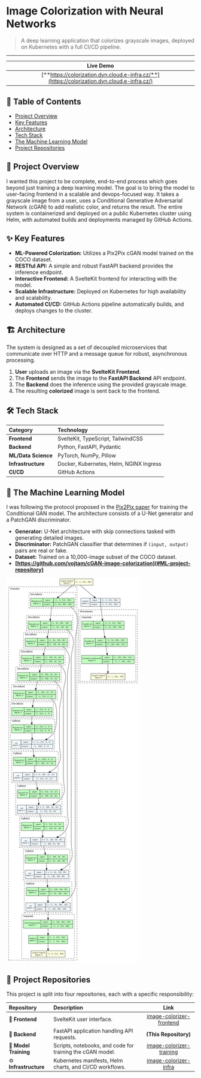 
# Image Colorization with Neural Networks

> A deep learning application that colorizes grayscale images, deployed on Kubernetes with a full CI/CD pipeline.


---

| **Live Demo** |
| :---:|
| [**https://colorization.dyn.cloud.e-infra.cz/**](https://colorization.dyn.cloud.e-infra.cz/) |


## 📖 Table of Contents
- [Project Overview](#project-overview)
- [Key Features](#key-features)
- [Architecture](#architecture)
- [Tech Stack](#tech-stack)
- [The Machine Learning Model](#the-machine-learning-model)
- [Project Repositories](#project-repositories)


## 🌟 Project Overview
I wanted this project to be complete, end-to-end process which goes beyond just training a deep learning model. The goal is to bring the model to user-facing frontend in a scalable and devops-focused way. It takes a grayscale image from a user, uses a Conditional Generative Adversarial Network (cGAN) to add realistic color, and returns the result. The entire system is containerized and deployed on a public Kubernetes cluster using Helm, with automated builds and deployments managed by GitHub Actions.

## ✨ Key Features
- **ML-Powered Colorization:** Utilizes a Pix2Pix cGAN model trained on the COCO dataset.
- **RESTful API:** A simple and robust FastAPI backend provides the inference endpoint.
- **Interactive Frontend:** A SvelteKit frontend for interacting with the model.
- **Scalable Infrastructure:** Deployed on Kubernetes for high availability and scalability.
- **Automated CI/CD:** GitHub Actions pipeline automatically builds, and deploys changes to the cluster.

## 🏗️ Architecture
The system is designed as a set of decoupled microservices that communicate over HTTP and a message queue for robust, asynchronous processing.

1.  **User** uploads an image via the **SvelteKit Frontend**.
2.  The **Frontend** sends the image to the **FastAPI Backend** API endpoint.
3.  The **Backend** does the inference using the provided grayscale image.
4. The resulting **colorized** image is sent back to the frontend.




## 🛠️ Tech Stack

| Category | Technology |
| :--- | :--- |
| **Frontend** | SvelteKit, TypeScript, TailwindCSS |
| **Backend** | Python, FastAPI, Pydantic |
| **ML/Data Science** | PyTorch, NumPy, Pillow|
| **Infrastructure** | Docker, Kubernetes, Helm, NGINX Ingress |
| **CI/CD** | GitHub Actions |

## 🧠 The Machine Learning Model

I was following the protocol proposed in the [Pix2Pix paper](https://arxiv.org/abs/1611.07004) for training the Conditional GAN model. The architecture consists of a U-Net generator and a PatchGAN discriminator.

- **Generator:** U-Net architecture with skip connections tasked with generating detailed images.
- **Discriminator:** PatchGAN classifier that determines if `(input, output)` pairs are real or fake.
- **Dataset:** Trained on a 10,000-image subset of the COCO dataset.
- **[https://github.com/vojtam/cGAN-image-colorization](#ML-project-repository)**

![Conditional GAN Architecture](final_model_architecture.png)

## 📂 Project Repositories
This project is split into four repositories, each with a specific responsibility:

| Repository | Description | Link |
| :--- | :--- | :---: |
| 🎨 **Frontend** | SvelteKit user interface. | [image-colorizer-frontend](https://github.com/vojtam/colorization-frontend) |
| 🚀 **Backend** | FastAPI application handling API requests. | **(This Repository)** |
| 🧠 **Model Training**| Scripts, notebooks, and code for training the cGAN model. | [image-colorizer-training](https://github.com/vojtam/cGAN-image-colorization) |
| ⚙️ **Infrastructure**| Kubernetes manifests, Helm charts, and CI/CD workflows. | [image-colorizer-infra](https://github.com/vojtam/colorization-helm-manifests) |

